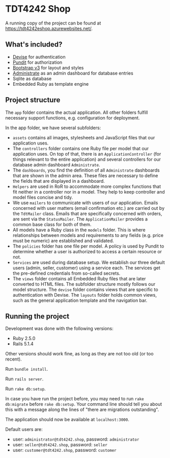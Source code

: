 TDT4242 Shop
================

A running copy of the project can be found at https://tdt4242eshop.azurewebsites.net/.

What's included?
----------------

- [Devise](http://devise.plataformatec.com.br/) for authentication
- [Pundit](https://github.com/varvet/pundit#pundit) for authorization
- [Bootstrap v3](https://getbootstrap.com/docs/3.3/css/) for layout and styles
- [Administrate](https://github.com/thoughtbot/administrate#administrate) as an admin dashboard for database entries
- Sqlite as database
- Embedded Ruby as template engine

Project structure
-----------------
The `app` folder contains the actual application. All other folders fulfill necessary support functions, e.g. 
configuration for deployment.

In the app folder, we have several subfolders:
- `assets` contains all images, stylesheets and JavaScript files that our application uses.
- The `controllers` folder contains one Ruby file per model that our application uses. 
On top of that, there is an `ApplicationController` (for things relevant to the entire application) 
and several controllers for our database admin dashboard `Administrate`.
- The `dashboards`, you find the definition of all `Administrate` dashboards that are shown in the admin area. These 
files are necessary to define the fields that are displayed in a dashboard.
- `Helpers` are used in RoR to accommodate more complex functions that fit neither in a controller nor in a model. 
They help to keep controller and model files concise and tidy.
- We use `mailers` to communicate with users of our application. Emails concerned with user matters (email confirmation 
etc.) are carried out by the `TdtMailer` class. Emails that are specifically concerned with orders, are sent via the 
`StatusMailer`. The `ApplicationMailer` provides a common base class for both of them.
- All models have a Ruby class in the `models` folder. This is where relationships between models and requirements to 
any fields (e.g. price must be numeric) are established and validated.
- The `policies` folder has one file per model. A policy is used by Pundit to determine whether a user is authorized to 
access a certain resource or not.
- `Services` are used during database setup. We establish our three default users (admin, seller, customer) using a 
service each. The services get the pre-defined credentials from so-called secrets.
- The `views` folder contains all Embedded Ruby files that are later converted to HTML files. The subfolder structure 
mostly follows our model structure. The `devise` folder contains views that are specific to authentication with Devise. 
The `layouts` folder holds common views, such as the general application template and the navigation bar.


Running the project
-------------------

Development was done with the following versions:
- Ruby 2.5.0
- Rails 5.1.4

Other versions should work fine, as long as they are not too old (or too recent).


Run `bundle install`.

Run `rails server`.

Run `rake db:setup`.

In case you have run the project before, you may need to run `rake db:migrate` before `rake db:setup`. Your command
line should tell you about this with a message along the lines of "there are migrations outstanding".


The application should now be available at `localhost:3000`.


Default users are:

- user: `administrator@tdt4242.shop`, password: `administrator`
- user: `seller@tdt4242.shop`, password: `seller`
- user: `customer@tdt4242.shop`, password: `customer`

